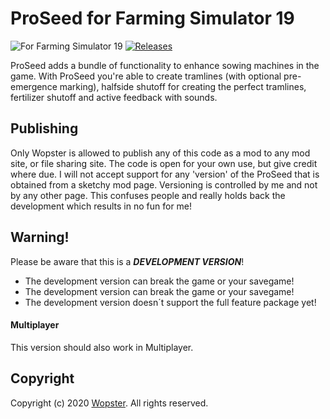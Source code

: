 # ProSeed for Farming Simulator 19
![For Farming Simulator 19](https://img.shields.io/badge/Farming%20Simulator-19-FF7C00.svg) [![Releases](https://img.shields.io/github/release/stijnwop/proSeed.svg)](https://github.com/stijnwop/proSeed/releases)

ProSeed adds a bundle of functionality to enhance sowing machines in the game.
With ProSeed you're able to create tramlines (with optional pre-emergence marking), halfside shutoff for creating the perfect tramlines, fertilizer shutoff and active feedback with sounds.

## Publishing
Only Wopster is allowed to publish any of this code as a mod to any mod site, or file sharing site. The code is open for your own use, but give credit where due. I will not accept support for any 'version' of the ProSeed that is obtained from a sketchy mod page. Versioning is controlled by me and not by any other page. This confuses people and really holds back the development which results in no fun for me!

## Warning!
Please be aware that this is a ***DEVELOPMENT VERSION***!
* The development version can break the game or your savegame!
* The development version can break the game or your savegame!
* The development version doesn´t support the full feature package yet!

#### Multiplayer
This version should also work in Multiplayer.

## Copyright
Copyright (c) 2020 [Wopster](https://github.com/stijnwop).
All rights reserved.

